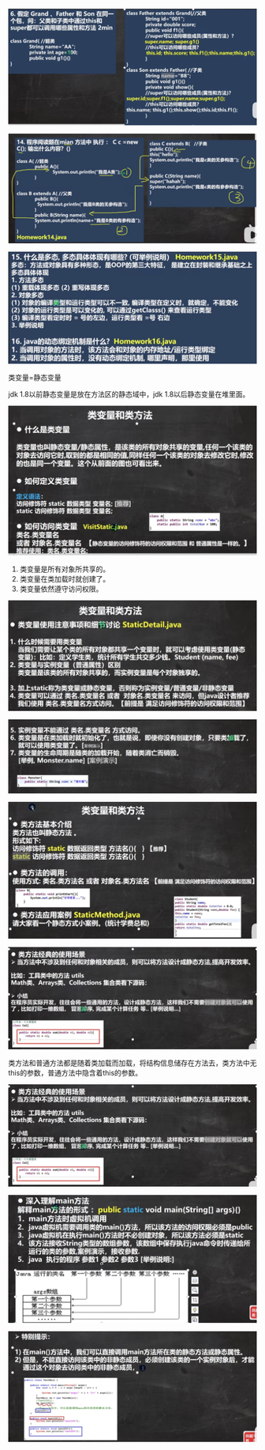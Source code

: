 ![Alt text](image/day6/image.png)

![Alt text](image/day6/image-1.png)

![Alt text](image/day6/image-2.png)

类变量=静态变量

jdk 1.8以前静态变量是放在方法区的静态域中，jdk 1.8以后静态变量在堆里面。

![Alt text](image/day6/image-3.png)

1. 类变量是所有对象所共享的。
2. 类变量在类加载时就创建了。
3. 类变量依然遵守访问权限。

![Alt text](image/day6/image-4.png)

![Alt text](image/day6/image-5.png)

![Alt text](image/day6/image-6.png)

![Alt text](image/day6/image-7.png)

类方法和普通方法都是随着类加载而加载，将结构信息储存在方法去，类方法中无this的参数，普通方法中隐含着this的参数。

![Alt text](image/day6/image-8.png)

![Alt text](image/day6/image-9.png)

![Alt text](image/day6/image-10.png)